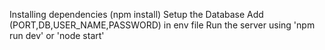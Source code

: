 Installing dependencies (npm install)
Setup the Database
Add (PORT,DB,USER_NAME,PASSWORD) in env file
Run the server using 'npm run dev' or 'node start'
